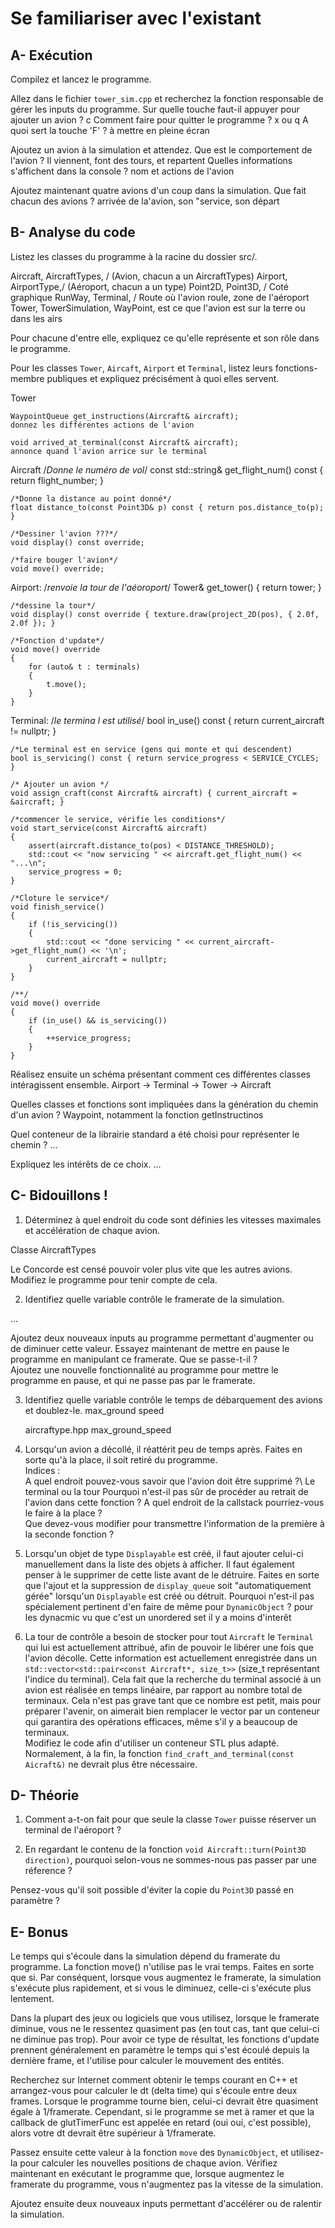 # Se familiariser avec l'existant

## A- Exécution

Compilez et lancez le programme.

Allez dans le fichier `tower_sim.cpp` et recherchez la fonction responsable de gérer les inputs du programme.
Sur quelle touche faut-il appuyer pour ajouter un avion ? c
Comment faire pour quitter le programme ? x ou q
A quoi sert la touche 'F' ? à mettre en pleine écran

Ajoutez un avion à la simulation et attendez. 
Que est le comportement de l'avion ? Il viennent, font des tours, et repartent
Quelles informations s'affichent dans la console ? nom et actions de l'avion 

Ajoutez maintenant quatre avions d'un coup dans la simulation.
Que fait chacun des avions ? arrivée de la'avion, son "service, son départ

## B- Analyse du code

Listez les classes du programme à la racine du dossier src/. 

Aircraft, AircraftTypes, / (Avion, chacun a un AircraftTypes)
Airport, AirportType,/ (Aéroport, chacun a un type)
Point2D, Point3D,  / Coté graphique
RunWay, Terminal, / Route où l'avion roule, zone de l'aéroport
Tower, TowerSimulation, 
WayPoint,  est ce que l'avion est sur la terre ou dans les airs

Pour chacune d'entre elle, expliquez ce qu'elle représente et son rôle dans le programme.


Pour les classes `Tower`, `Aircaft`, `Airport` et `Terminal`, listez leurs fonctions-membre publiques et expliquez précisément à quoi elles servent.

Tower
    
    
    WaypointQueue get_instructions(Aircraft& aircraft);
    donnez les différentes actions de l'avion
    
    void arrived_at_terminal(const Aircraft& aircraft);
    annonce quand l'avion arrice sur le terminal


Aircraft
    /*Donne le numéro de vol*/
    const std::string& get_flight_num() const { return flight_number; }
    
    /*Donne la distance au point donné*/
    float distance_to(const Point3D& p) const { return pos.distance_to(p); }

    /*Dessiner l'avion ???*/
    void display() const override;

    /*faire bouger l'avion*/
    void move() override;



Airport:
    /*renvoie la tour de l'aéoroport*/
    Tower& get_tower() { return tower; }

    /*dessine la tour*/
    void display() const override { texture.draw(project_2D(pos), { 2.0f, 2.0f }); }

    /*Fonction d'update*/
    void move() override
    {
        for (auto& t : terminals)
        {
            t.move();
        }
    }



Terminal:
    /*le termina l est utilisé*/
    bool in_use() const { return current_aircraft != nullptr; }

    /*Le terminal est en service (gens qui monte et qui descendent)
    bool is_servicing() const { return service_progress < SERVICE_CYCLES; }

    /* Ajouter un avion */
    void assign_craft(const Aircraft& aircraft) { current_aircraft = &aircraft; }

    /*commencer le service, vérifie les conditions*/
    void start_service(const Aircraft& aircraft)
    {
        assert(aircraft.distance_to(pos) < DISTANCE_THRESHOLD);
        std::cout << "now servicing " << aircraft.get_flight_num() << "...\n";
        service_progress = 0;
    }

    /*Cloture le service*/
    void finish_service()
    {
        if (!is_servicing())
        {
            std::cout << "done servicing " << current_aircraft->get_flight_num() << '\n';
            current_aircraft = nullptr;
        }
    }

    /**/
    void move() override
    {
        if (in_use() && is_servicing())
        {
            ++service_progress;
        }
    }


Réalisez ensuite un schéma présentant comment ces différentes classes intéragissent ensemble.
    Airport -> Terminal -> Tower -> Aircraft


Quelles classes et fonctions sont impliquées dans la génération du chemin d'un avion ?
    Waypoint, notamment la fonction getInstructinos

Quel conteneur de la librairie standard a été choisi pour représenter le chemin ?
...

Expliquez les intérêts de ce choix.
...

## C- Bidouillons !

1) Déterminez à quel endroit du code sont définies les vitesses maximales et accélération de chaque avion.

Classe AircraftTypes


Le Concorde est censé pouvoir voler plus vite que les autres avions.
Modifiez le programme pour tenir compte de cela.



2) Identifiez quelle variable contrôle le framerate de la simulation.


...

Ajoutez deux nouveaux inputs au programme permettant d'augmenter ou de diminuer cette valeur.
Essayez maintenant de mettre en pause le programme en manipulant ce framerate. Que se passe-t-il ?\
Ajoutez une nouvelle fonctionnalité au programme pour mettre le programme en pause, et qui ne passe pas par le framerate.

3) Identifiez quelle variable contrôle le temps de débarquement des avions et doublez-le.
    max_ground speed

    aircraftype.hpp 
    max_ground_speed

4) Lorsqu'un avion a décollé, il réattérit peu de temps après.
Faites en sorte qu'à la place, il soit retiré du programme.\
Indices :\
A quel endroit pouvez-vous savoir que l'avion doit être supprimé ?\   Le terminal ou la tour
Pourquoi n'est-il pas sûr de procéder au retrait de l'avion dans cette fonction ?
A quel endroit de la callstack pourriez-vous le faire à la place ?\
Que devez-vous modifier pour transmettre l'information de la première à la seconde fonction ?

5) Lorsqu'un objet de type `Displayable` est créé, il faut ajouter celui-ci manuellement dans la liste des objets à afficher.
Il faut également penser à le supprimer de cette liste avant de le détruire.
Faites en sorte que l'ajout et la suppression de `display_queue` soit "automatiquement gérée" lorsqu'un `Displayable` est créé ou détruit.
Pourquoi n'est-il pas spécialement pertinent d'en faire de même pour `DynamicObject` ?
pour les dynacmic vu que c'est un unordered set il y a moins d'interêt


6) La tour de contrôle a besoin de stocker pour tout `Aircraft` le `Terminal` qui lui est actuellement attribué, afin de pouvoir le libérer une fois que l'avion décolle.
Cette information est actuellement enregistrée dans un `std::vector<std::pair<const Aircraft*, size_t>>` (size_t représentant l'indice du terminal).
Cela fait que la recherche du terminal associé à un avion est réalisée en temps linéaire, par rapport au nombre total de terminaux.
Cela n'est pas grave tant que ce nombre est petit, mais pour préparer l'avenir, on aimerait bien remplacer le vector par un conteneur qui garantira des opérations efficaces, même s'il y a beaucoup de terminaux.\
Modifiez le code afin d'utiliser un conteneur STL plus adapté. Normalement, à la fin, la fonction `find_craft_and_terminal(const Aicraft&)` ne devrait plus être nécessaire.

## D- Théorie

1) Comment a-t-on fait pour que seule la classe `Tower` puisse réserver un terminal de l'aéroport ?

2) En regardant le contenu de la fonction `void Aircraft::turn(Point3D direction)`, pourquoi selon-vous ne sommes-nous pas passer par une réference ?


Pensez-vous qu'il soit possible d'éviter la copie du `Point3D` passé en paramètre ?

## E- Bonus

Le temps qui s'écoule dans la simulation dépend du framerate du programme.
La fonction move() n'utilise pas le vrai temps. Faites en sorte que si.
Par conséquent, lorsque vous augmentez le framerate, la simulation s'exécute plus rapidement, et si vous le diminuez, celle-ci s'exécute plus lentement.

Dans la plupart des jeux ou logiciels que vous utilisez, lorsque le framerate diminue, vous ne le ressentez quasiment pas (en tout cas, tant que celui-ci ne diminue pas trop).
Pour avoir ce type de résultat, les fonctions d'update prennent généralement en paramètre le temps qui s'est écoulé depuis la dernière frame, et l'utilise pour calculer le mouvement des entités.

Recherchez sur Internet comment obtenir le temps courant en C++ et arrangez-vous pour calculer le dt (delta time) qui s'écoule entre deux frames.
Lorsque le programme tourne bien, celui-ci devrait être quasiment égale à 1/framerate.
Cependant, si le programme se met à ramer et que la callback de glutTimerFunc est appelée en retard (oui oui, c'est possible), alors votre dt devrait être supérieur à 1/framerate.

Passez ensuite cette valeur à la fonction `move` des `DynamicObject`, et utilisez-la pour calculer les nouvelles positions de chaque avion.
Vérifiez maintenant en exécutant le programme que, lorsque augmentez le framerate du programme, vous n'augmentez pas la vitesse de la simulation.

Ajoutez ensuite deux nouveaux inputs permettant d'accélérer ou de ralentir la simulation.
